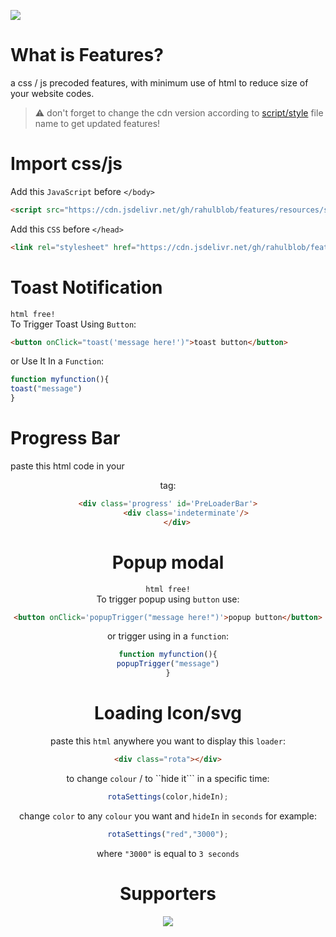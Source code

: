 <a href="https://www.buymeacoffee.com/coffeeforahul"><img src="https://img.buymeacoffee.com/button-api/?text=Buy Me A Coffee&emoji=&slug=coffeeforahul&button_colour=5F7FFF&font_colour=ffffff&font_family=Comic&outline_colour=000000&coffee_colour=FFDD00"/></a>
# What is Features?
a css / js precoded features, with minimum use of html to reduce size of your website codes.
> ⚠️ don't forget to change the cdn version according to <a href="https://github.com/rahulblob/features/tree/main/resources">script/style</a> file name to get updated features!

# Import css/js

Add this ```JavaScript``` before ```</body>```
```html
<script src="https://cdn.jsdelivr.net/gh/rahulblob/features/resources/script.v2.1.js"></script>
```

Add this ```CSS``` before ```</head>```
```html
<link rel="stylesheet" href="https://cdn.jsdelivr.net/gh/rahulblob/features/resources/style.v2.css"/>
```
# Toast Notification
```html free!```<br>
To Trigger Toast Using ```Button```:
```html
<button onClick="toast('message here!')">toast button</button>
```
or Use It In a ```Function```:
```js
function myfunction(){
toast("message")
}
```

# Progress Bar
paste this html code in your <header> tag:
```html
<div class='progress' id='PreLoaderBar'>
        <div class='indeterminate'/>
    </div>
```
# Popup modal
```html free!```<br>
To trigger popup using ```button``` use:
```html
<button onClick='popupTrigger("message here!")'>popup button</button>
```
or trigger using in a ```function```:
```js
function myfunction(){
popupTrigger("message")
}
```
# Loading Icon/svg
paste this ```html``` anywhere you want to display this ```loader```:<br>
```html
<div class="rota"></div>
```
to change ```colour``` / to ``hide it``` in a specific time:<br>
```js
rotaSettings(color,hideIn);
```
change ```color``` to any ```colour``` you want and ```hideIn``` in ```seconds``` for example:
```js
rotaSettings("red","3000");
```
where ```"3000"``` is equal to ```3 seconds```
# Supporters
<a href="https://www.buymeacoffee.com/coffeeforahul"><img style="pointer-events:none;cursor:default;" src="https://img.buymeacoffee.com/button-api/?text=Total Coffees&emoji=&slug=coffeeforahul&button_colour=5F7FFF&font_colour=ffffff&font_family=Comic&outline_colour=000000&coffee_colour=FFDD00"/></a>
